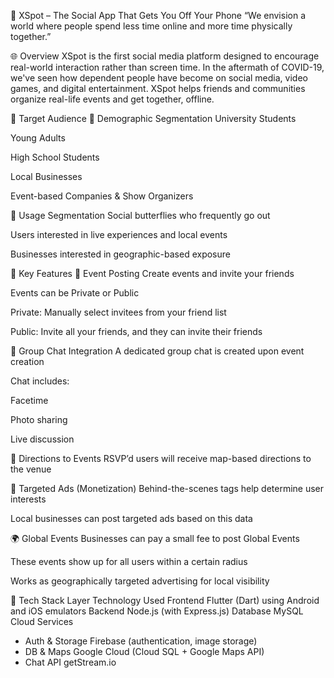 📍 XSpot – The Social App That Gets You Off Your Phone
“We envision a world where people spend less time online and more time physically together.”

🌐 Overview
XSpot is the first social media platform designed to encourage real-world interaction rather than screen time. In the aftermath of COVID-19, we've seen how dependent people have become on social media, video games, and digital entertainment. XSpot helps friends and communities organize real-life events and get together, offline.

👥 Target Audience
🎯 Demographic Segmentation
University Students

Young Adults

High School Students

Local Businesses

Event-based Companies & Show Organizers

📱 Usage Segmentation
Social butterflies who frequently go out

Users interested in live experiences and local events

Businesses interested in geographic-based exposure

🔑 Key Features
📆 Event Posting
Create events and invite your friends

Events can be Private or Public

Private: Manually select invitees from your friend list

Public: Invite all your friends, and they can invite their friends

💬 Group Chat Integration
A dedicated group chat is created upon event creation

Chat includes:

Facetime

Photo sharing

Live discussion

🧭 Directions to Events
RSVP’d users will receive map-based directions to the venue

🎯 Targeted Ads (Monetization)
Behind-the-scenes tags help determine user interests

Local businesses can post targeted ads based on this data

🌍 Global Events
Businesses can pay a small fee to post Global Events

These events show up for all users within a certain radius

Works as geographically targeted advertising for local visibility

🧪 Tech Stack
Layer	Technology Used
Frontend	Flutter (Dart) using Android and iOS emulators
Backend	Node.js (with Express.js)
Database	MySQL
Cloud Services	
- Auth & Storage	Firebase (authentication, image storage)
- DB & Maps	Google Cloud (Cloud SQL + Google Maps API)
- Chat API	getStream.io
